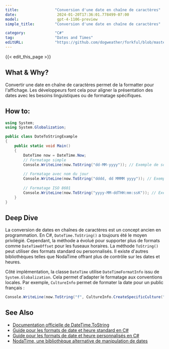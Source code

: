 ```yaml
---
title:                "Conversion d'une date en chaîne de caractères"
date:                  2024-01-20T17:36:01.778499-07:00
model:                 gpt-4-1106-preview
simple_title:         "Conversion d'une date en chaîne de caractères"

category:             "C#"
tag:                  "Dates and Times"
editURL:              "https://github.com/dogweather/forkful/blob/master/content/fr/c-sharp/converting-a-date-into-a-string.md"
---
```


{{< edit_this_page >}}

## What & Why?
Convertir une date en chaîne de caractères permet de la formatter pour l'affichage. Les développeurs font cela pour aligner la présentation des dates avec les besoins linguistiques ou de formatage spécifiques.

## How to:
```C#
using System;
using System.Globalization;

public class DateToStringExample
{
    public static void Main()
    {
        DateTime now = DateTime.Now;
        // Formatage simple
        Console.WriteLine(now.ToString("dd-MM-yyyy")); // Exemple de sortie : 06-04-2023
        
        // Formatage avec nom du jour
        Console.WriteLine(now.ToString("dddd, dd MMMM yyyy")); // Exemple de sortie : jeudi, 06 avril 2023
        
        // Formatage ISO 8601
        Console.WriteLine(now.ToString("yyyy-MM-ddTHH:mm:ssK")); // Exemple de sortie : 2023-04-06T14:03:57+02:00
    }
}
```

## Deep Dive
La conversion de dates en chaînes de caractères est un concept ancien en programmation. En C#, `DateTime.ToString()` a toujours été le moyen privilégié. Cependant, la méthode a évolué pour supporter plus de formats comme `DateTimeOffset` pour les fuseaux horaires. La méthode `ToString()` peut utiliser des formats standard ou personnalisés. Il existe d'autres bibliothèques telles que NodaTime offrant plus de contrôle sur les dates et heures.

Côté implémentation, la classe `DateTime` utilise `DateTimeFormatInfo` issu de `System.Globalization`. Cela permet d'adapter le formatage aux conventions locales. Par exemple, `CultureInfo` permet de formater la date pour un public français :

```C#
Console.WriteLine(now.ToString("f", CultureInfo.CreateSpecificCulture("fr-FR"))); // Exemple de sortie : jeudi 6 avril 2023 14:03
```

## See Also
- [Documentation officielle de DateTime.ToString](https://docs.microsoft.com/en-us/dotnet/api/system.datetime.tostring)
- [Guide pour les formats de date et heure standard en C#](https://docs.microsoft.com/en-us/dotnet/standard/base-types/standard-date-and-time-format-strings)
- [Guide pour les formats de date et heure personnalisés en C#](https://docs.microsoft.com/en-us/dotnet/standard/base-types/custom-date-and-time-format-strings)
- [NodaTime, une bibliothèque alternative de manipulation de dates](https://nodatime.org/)
